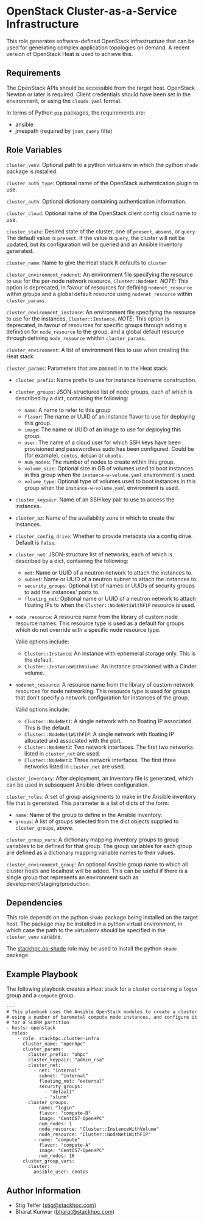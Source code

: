 OpenStack Cluster-as-a-Service Infrastructure
=============================================

This role generates software-defined OpenStack infrastructure that can
be used for generating complex application topologies on demand.
A recent version of OpenStack Heat is used to achieve this.

Requirements
------------

The OpenStack APIs should be accessible from the target host.  OpenStack
Newton or later is required.  Client credentials should have been set
in the environment, or using the `clouds.yaml` format.

In terms of Python `pip` packages, the requirements are:
- ansible
- jmespath (required by `json_query` filte)

Role Variables
--------------

`cluster_venv`: Optional path to a python virtualenv in which the python
`shade` package is installed.

`cluster_auth_type`: Optional name of the OpenStack authentication plugin to
use.

`cluster_auth`: Optional dictionary containing authentication information.

`cluster_cloud`: Optional name of the OpenStack client config cloud name to use.

`cluster_state`: Desired state of the cluster, one of `present`, `absent`, or
`query`.  The default value is `present`. If the value is `query`, the cluster
will not be updated, but its configuration will be queried and an Ansible
inventory generated.

`cluster_name`: Name to give the Heat stack
It defaults to `cluster`

`cluster_environment_nodenet`: An environment file specifying the resource to
use for the per-node network resource, `Cluster::NodeNet`. *NOTE*: This option is
deprecated, in favour of resources for defining `nodenet_resource` within groups
and a global default resource using `nodenet_resource` within `cluster_params`.

`cluster_environment_instance`: An environment file specifying the resource to
use for the instances, `Cluster::Instance`. *NOTE*: This option is deprecated,
in favour of resources for specific groups through adding a definition for
`node_resource` to the group, and a global default resource through
defining `node_resource` whithin `cluster_params`.

`cluster_environment`: A list of environment files to use when creating the
Heat stack.

`cluster_params`: Parameters that are passed in to the Heat stack.

  * `cluster_prefix`: Name prefix to use for instance hostname construction.

  * `cluster_groups`: JSON-structured list of node groups, each of which is
     described by a dict, containing the following:

    * `name`: A name to refer to this group
    * `flavor`: The name or UUID of an instance flavor to use for deploying this group.
    * `image`: The name or UUID of an image to use for deploying this group.
    * `user`: The name of a cloud user for which SSH keys have been provisioned and
      passwordless sudo has been configured.  Could be (for example), `centos`, `debian`
      or `ubuntu`.
    * `num_nodes`: The number of nodes to create within this group.
    * `volume_size`: Optional size in GB of volumes used to boot instances in
      this group when the `instance-w-volume.yaml` environment is used.
    * `volume_type`: Optional type of volumes used to boot instances in this
      group when the `instance-w-volume.yaml` environment is used.

  * `cluster_keypair`: Name of an SSH key pair to use to access the instances.

  * `cluster_az`: Name of the availability zone in which to create the
    instances.

  * `cluster_config_drive`: Whether to provide metadata via a config drive.
    Default is `false`.

  * `cluster_net`: JSON-structure list of networks, each of which is described
    by a dict, containing the following:

    * `net`: Name or UUID of a neutron network to attach the instances to.
    * `subnet`: Name or UUID of a neutron subnet to attach the instances to.
    * `security_groups`: Optional list of names or UUIDs of security groups to
      add the instances' ports to.
    * `floating_net`: Optional name or UUID of a neutron network to attach
      floating IPs to when the `Cluster::NodeNet1WithFIP` resource is used.

  * `node_resource`: A resource name from the library of custom node resource 
     names.  This resource type is used as a default for groups which do not
     override with a specific node resource type.

     Valid options include:

    * `Cluster::Instance`: An instance with ephemeral storage only.
      This is the default.
    * `Cluster::InstanceWithVolume`: An instance provisioned with a Cinder volume.

  * `nodenet_resource`: A resource name from the library of custom network 
    resources for node networking.  This resource type is used for groups that
    don't specify a network configuration for instances of the group.

    Valid options include:

    * `Cluster::NodeNet1`: A single network with no floating IP associated.
      This is the default.
    * `Cluster::NodeNet1WithFIP`: A single network with floating IP allocated
      and associated with the port.
    * `Cluster::NodeNet2`: Two network interfaces.  The first two networks listed
      in `cluster_net` are used.
    * `Cluster::NodeNet3`: Three network interfaces.  The first three networks listed
      in `cluster_net` are used.

`cluster_inventory`: After deployment, an inventory file is generated,
which can be used in subsequent Ansible-driven configuration.

`cluster_roles`: A set of group assignments to make in the Ansible inventory file
that is generated.  This parameter is a list of dicts of the form:

  * `name`: Name of the group to define in the Ansible inventory.
  * `groups`: A list of groups selected from the dict objects supplied to `cluster_groups`, above.

`cluster_group_vars`: A dictionary mapping inventory groups to group variables
to be defined for that group. The group variables for each group are defined as
a dictionary mapping variable names to their values.

`cluster_environment_group`: An optional Ansible group name to which all
cluster hosts and localhost will be added. This can be useful if there is a
single group that represents an environment such as
development/staging/production.

Dependencies
------------

This role depends on the python `shade` package being installed on the target
host. The package may be installed in a python virtual environment, in which
case the path to the virtualenv should be specified in the `cluster_venv`
variable.

The [stackhpc.os-shade](https://galaxy.ansible.com/stackhpc/os-shade/) role may
be used to install the python `shade` package.

Example Playbook
----------------

The following playbook creates a Heat stack for a cluster containing a `login`
group and a `compute` group.

    ---
    # This playbook uses the Ansible OpenStack modules to create a cluster
    # using a number of baremetal compute node instances, and configure it
    # for a SLURM partition
    - hosts: openstack
      roles:
        - role: stackhpc.cluster-infra
          cluster_name: "openhpc"
          cluster_params:
            cluster_prefix: "ohpc"
            cluster_keypair: "admin_rsa"
            cluster_net:
              - net: "internal"
                subnet: "internal"
                floating_net: "external"
                security_groups:
                  - "default"
                  - "slurm"
            cluster_groups:
              - name: "login"
                flavor: "compute-B"
                image: "CentOS7-OpenHPC"
                num_nodes: 1
                node_resource: "Cluster::InstanceWithVolume"
                node_resource: "Cluster::NodeNet1WithFIP"
              - name: "compute"
                flavor: "compute-A"
                image: "CentOS7-OpenHPC"
                num_nodes: 16
          cluster_group_vars:
            cluster:
              ansible_user: centos

Author Information
------------------

- Stig Telfer (<stig@stackhpc.com>)
- Bharat Kunwar (<bharat@stackhpc.com>)
